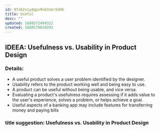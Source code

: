 ```yaml
---
id: 9fx62viydqpv9nb3xbr5ddk
title: Useful
desc: ""
updated: 1680572499322
created: 1680570020292
---
```


## IDEEA: Usefulness vs. Usability in Product Design

### Details:

- A useful product solves a user problem identified by the designer.
- Usability refers to the product working well and being easy to use.
- A product can be useful without being usable, and vice versa.
- Evaluating a product's usefulness requires assessing if it adds value to the
  user's experience, solves a problem, or helps achieve a goal.
- Useful aspects of a banking app may include features for transferring money
  and paying bills

### title suggestion: Usefulness vs. Usability in Product Design
